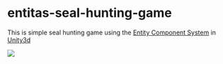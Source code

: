 # entitas-seal-hunting-game
This is simple seal hunting game using the [Entity Component System](https://github.com/sschmid/Entitas-CSharp) in [Unity3d](https://unity3d.com)
<p align="center">

![](https://i.imgur.com/tdWeekQ.gif)

</p>
